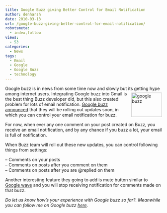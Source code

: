 ```yaml
---
title: Google Buzz giving Better Control for Email Notification
author: denharsh
date: 2010-03-13
url: /google-buzz-giving-better-control-for-email-notification/
robotsmeta:
  - index,follow
views:
  - 53
categories:
  - News
tags:
  - Email
  - Google
  - Google Buzz
  - technology
---
```

Google buzz is in news from some time now and slowly but its getting hype among internet users. Integrating Google[<img class="wp-image-52016" style="margin: 5px 0px 0px 10px;border: 0px" src="http://cdn.devilsworkshop.org/files/2010/03/googlebuzz_thumb.jpg" border="0" alt="google buzz" width="98" height="78" align="right" />][1] buzz into Gmail is the best thing Buzz developer did, but this also created problem for lots of email notification. <a href="http://www.google.com/buzz/googlebuzz/1FdZTNDU33a/Coming-soon-Better-controls-for-buzz-in-your-inbox" onclick="_gaq.push(['_trackEvent', 'outbound-article', 'http://www.google.com/buzz/googlebuzz/1FdZTNDU33a/Coming-soon-Better-controls-for-buzz-in-your-inbox', 'Google buzz announced']);" target="_blank">Google buzz announced</a> that they will be rolling out updates soon, in which you can control your email notification for buzz.

For now, when ever any one comment on your post created on Buzz, you receive an email notification, and by any chance if you buzz a lot, your email is full of notification.

When Buzz team will roll out these new updates, you can control following things from settings:

&#8211; Comments on your posts  
&#8211; Comments on posts after you comment on them  
&#8211; Comments on posts after you are @replied on them

Another interesting feature they going to add is mute button similar to <a rel="nofollow" href="http://devilsworkshop.org/tag/google-wave/" target="_blank">Google wave</a> and you will stop receiving notification for comments made on that buzz.

*Do let us know how’s your experience with Google buzz so far?. Meanwhile you can follow me on Google buzz *<a href="http://www.google.com/buzz/denharsh" onclick="_gaq.push(['_trackEvent', 'outbound-article', 'http://www.google.com/buzz/denharsh', 'here']);" rel="nofollow"  target="_blank"><em>here</em></a>*.*

 [1]: http://cdn.devilsworkshop.org/files/2010/03/googlebuzz.jpg
